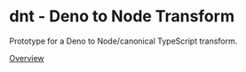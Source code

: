 # dnt - Deno to Node Transform

Prototype for a Deno to Node/canonical TypeScript transform.

[Overview](https://github.com/dsherret/dnt)
